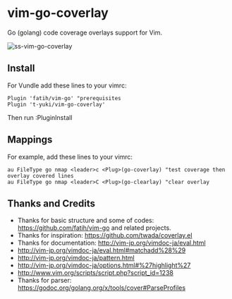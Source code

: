 # vim-go-coverlay
Go (golang) code coverage overlays support for Vim.

![ss-vim-go-coverlay](https://cloud.githubusercontent.com/assets/3804806/5319001/81a3b89a-7ce8-11e4-9fbd-2f0fd00ce1c7.gif)

## Install
For Vundle add these lines to your vimrc:

```
Plugin 'fatih/vim-go' "prerequisites
Plugin 't-yuki/vim-go-coverlay'
```

Then run :PluginInstall

## Mappings
For example, add these lines to your vimrc:

```vim
au FileType go nmap <leader>c <Plug>(go-coverlay) "test coverage then overlay covered lines
au FileType go nmap <leader>C <Plug>(go-clearlay) "clear overlay
```

## Thanks and Credits

* Thanks for basic structure and some of codes: https://github.com/fatih/vim-go and related projects.
* Thanks for inspiration: https://github.com/twada/coverlay.el
* Thanks for documentation: http://vim-jp.org/vimdoc-ja/eval.html
 * http://vim-jp.org/vimdoc-ja/eval.html#matchadd%28%29
 * http://vim-jp.org/vimdoc-ja/pattern.html
 * http://vim-jp.org/vimdoc-ja/options.html#%27highlight%27
 * http://www.vim.org/scripts/script.php?script_id=1238
* Thanks for parser: https://godoc.org/golang.org/x/tools/cover#ParseProfiles

